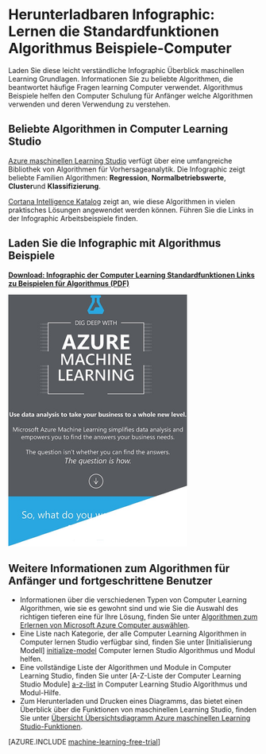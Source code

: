 <properties
    pageTitle="Infographic: Computer Learning Grundlagen - Algorithmus Beispiele | Microsoft Azure"
    description="Eine Übersicht über leicht verständliche maschinellen Learning Grundlagen enthält Algorithmus Beispiele. Der herunterladbaren Infographic behandelt die meisten Computer Fragen zu lernen."
    keywords="Computer-Learning-Grundlagen, Algorithmus Beispielen Computer Schulung für Anfänger, Computer Learning Fragen, beliebte Algorithmen, Algorithmus infographic"
    services="machine-learning"
    documentationCenter=""
    authors="garyericson"
    manager="jhubbard"
    editor="cgronlun"/>

<tags
    ms.service="machine-learning"
    ms.workload="data-services"
    ms.tgt_pltfrm="na"
    ms.devlang="na"
    ms.topic="article"
    ms.date="08/19/2016"
    ms.author="garye" />


# <a name="downloadable-infographic-machine-learning-basics-with-algorithm-examples"></a>Herunterladbaren Infographic: Lernen die Standardfunktionen Algorithmus Beispiele-Computer

Laden Sie diese leicht verständliche Infographic Überblick maschinellen Learning Grundlagen. Informationen Sie zu beliebte Algorithmen, die beantwortet häufige Fragen learning Computer verwendet. Algorithmus Beispiele helfen den Computer Schulung für Anfänger welche Algorithmen verwenden und deren Verwendung zu verstehen.

## <a name="popular-algorithms-in-machine-learning-studio"></a>Beliebte Algorithmen in Computer Learning Studio

[Azure maschinellen Learning Studio](https://studio.azureml.net/) verfügt über eine umfangreiche Bibliothek von Algorithmen für Vorhersageanalytik. Die Infographic zeigt beliebte Familien Algorithmen: **Regression**, **Normalbetriebswerte**, **Cluster**und **Klassifizierung**.

[Cortana Intelligence Katalog](https://gallery.cortanaintelligence.com/) zeigt an, wie diese Algorithmen in vielen praktisches Lösungen angewendet werden können. Führen Sie die Links in der Infographic Arbeitsbeispiele finden.

## <a name="download-the-infographic-with-algorithm-examples"></a>Laden Sie die Infographic mit Algorithmus Beispiele

**[Download: Infographic der Computer Learning Standardfunktionen Links zu Beispielen für Algorithmus (PDF)](http://download.microsoft.com/download/0/5/A/05AE6B94-E688-403E-90A5-6035DBE9EEC5/machine-learning-basics-infographic-with-algorithm-examples.pdf)**


![Infographic: Computer Standardfunktionen Algorithmus Beispiele zu lernen. Beliebte Algorithmen. Rechner für Anfänger learning.](./media/machine-learning-basics-infographic-with-algorithm-examples/machine-learning-basics-infographic-with-algorithm-examples.png)

## <a name="more-help-with-algorithms-for-beginners-and-advanced-users"></a>Weitere Informationen zum Algorithmen für Anfänger und fortgeschrittene Benutzer

* Informationen über die verschiedenen Typen von Computer Learning Algorithmen, wie sie es gewohnt sind und wie Sie die Auswahl des richtigen tieferen eine für Ihre Lösung, finden Sie unter [Algorithmen zum Erlernen von Microsoft Azure Computer auswählen](machine-learning-algorithm-choice.md).
* Eine Liste nach Kategorie, der alle Computer Learning Algorithmen in Computer lernen Studio verfügbar sind, finden Sie unter [Initialisierung Modell] [ initialize-model] Computer lernen Studio Algorithmus und Modul helfen.
* Eine vollständige Liste der Algorithmen und Module in Computer Learning Studio, finden Sie unter [A-Z-Liste der Computer Learning Studio Module] [ a-z-list] in Computer Learning Studio Algorithmus und Modul-Hilfe.
* Zum Herunterladen und Drucken eines Diagramms, das bietet einen Überblick über die Funktionen von maschinellen Learning Studio, finden Sie unter [Übersicht Übersichtsdiagramm Azure maschinellen Learning Studio-Funktionen](machine-learning-studio-overview-diagram.md).


[AZURE.INCLUDE [machine-learning-free-trial](../../includes/machine-learning-free-trial.md)]


<!-- Module References -->
[a-z-list]: https://msdn.microsoft.com/library/azure/dn906033.aspx
[initialize-model]: https://msdn.microsoft.com/library/azure/0c67013c-bfbc-428b-87f3-f552d8dd41f6/
[k-means-clustering]: https://msdn.microsoft.com/library/azure/5049a09b-bd90-4c4e-9b46-7c87e3a36810/
[one-vs-all-multiclass]: https://msdn.microsoft.com/library/azure/7191efae-b4b1-4d03-a6f8-7205f87be664/
